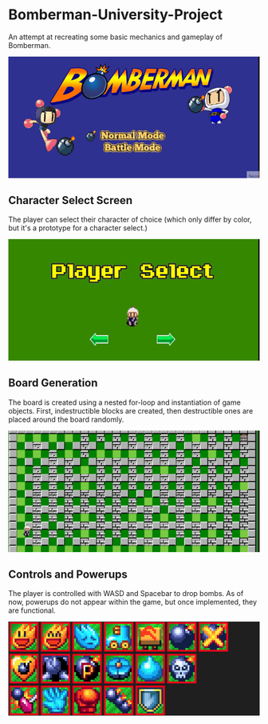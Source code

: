 # Bomberman-University-Project
An attempt at recreating some basic mechanics and gameplay of Bomberman.

![](https://github.com/VerdalJG/Bomberman-University-Project/blob/main/Title%20Screen.gif)

<h2>Character Select Screen</h2>
The player can select their character of choice (which only differ by color, but it's a prototype for a character select.)

![](https://github.com/VerdalJG/Bomberman-University-Project/blob/main/CSS.gif)

<h2>Board Generation</h2>
The board is created using a nested for-loop and instantiation of game objects. First, indestructible blocks are created, then destructible ones are placed around the board randomly.

![](https://github.com/VerdalJG/Bomberman-University-Project/blob/main/Bombs.gif)

<h2>Controls and Powerups</h2>
The player is controlled with WASD and Spacebar to drop bombs. As of now, powerups do not appear within the game, but once implemented, they are functional.

![](https://github.com/VerdalJG/Bomberman-University-Project/blob/main/BombermanImages/Powerups.png)



